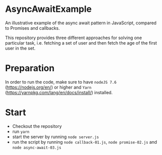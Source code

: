 # AsyncAwaitExample
An illustrative example of the async await pattern in JavaScript, compared to Promises and callbacks.

This repository provides three different approaches for solving one particular task, i.e. fetching a set of user and then fetch the age of the first user in the set.

# Preparation

In order to run the code, make sure to have `nodeJS 7.6` (https://nodejs.org/en/) or higher and `Yarn` (https://yarnpkg.com/lang/en/docs/install/) installed.

# Start

* Checkout the repository
* run `yarn`
* start the server by running `node server.js`
* run the script by running `node callback-01.js`, `node promise-02.js` and `node async-await-03.js`